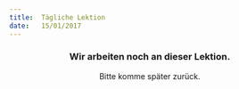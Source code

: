 ```yaml
---
title:  Tägliche Lektion
date:   15/01/2017
---
```


### <center>Wir arbeiten noch an dieser Lektion.</center>
<center>Bitte komme später zurück.</center>